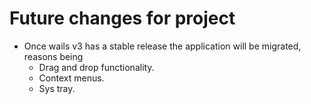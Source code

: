 # Future changes for project

- Once wails v3 has a stable release the application will be migrated, reasons being
  - Drag and drop functionality.
  - Context menus.
  - Sys tray.
